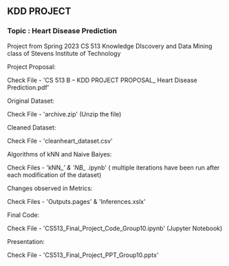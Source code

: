 ## KDD PROJECT ##
### Topic : Heart Disease Prediction ###


Project from Spring 2023 CS 513 Knowledge DIscovery and Data Mining class of Stevens Institute of Technology



Project Proposal:

Check File - 'CS 513 B – KDD PROJECT PROPOSAL_ Heart Disease Prediction.pdf'



Original Dataset:

Check File - 'archive.zip' (Unzip the file)



Cleaned Dataset:

Check File - 'cleanheart_dataset.csv'



Algorithms of kNN and Naive Baiyes:

Check Files - 'kNN_*' & 'NB_* .ipynb' ( multiple iterations have been run after each modification of the dataset)



Changes observed in Metrics:

Check Files - 'Outputs.pages' & 'Inferences.xslx'



Final Code:

Check File - 'CS513_Final_Project_Code_Group10.ipynb' (Jupyter Notebook)



Presentation:

Check File - 'CS513_Final_Project_PPT_Group10.pptx'
